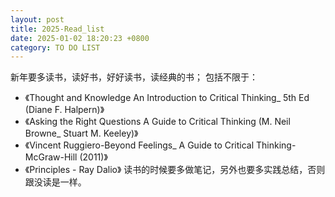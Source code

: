 ```yaml
---
layout: post
title: 2025-Read_list
date: 2025-01-02 18:20:23 +0800
category: TO DO LIST
---
```


新年要多读书，读好书，好好读书，读经典的书；
包括不限于：
- 《Thought and Knowledge An Introduction to Critical Thinking_ 5th Ed (Diane F. Halpern)》
- 《Asking the Right Questions A Guide to Critical Thinking (M. Neil Browne_ Stuart M. Keeley)》
- 《Vincent Ruggiero-Beyond Feelings_ A Guide to Critical Thinking-McGraw-Hill (2011)》
- 《Principles - Ray Dalio》
读书的时候要多做笔记，另外也要多实践总结，否则跟没读是一样。


